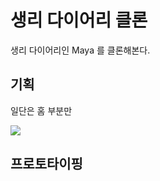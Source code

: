 # 생리 다이어리 클론

생리 다이어리인 Maya 를 클론해본다.

## 기획

일단은 홈 부분만

![](.\assets\img\menstruation-diary-clone\main\calendar\Screenshot_2019-04-15-14-52-10.png)

## 프로토타이핑

## 
